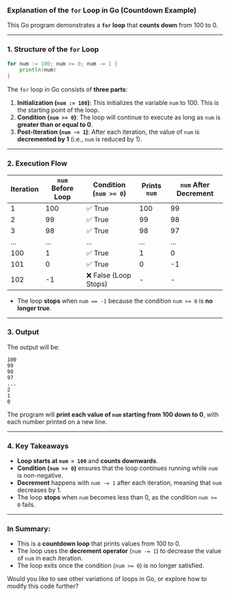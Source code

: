 ### **Explanation of the `for` Loop in Go (Countdown Example)**

This Go program demonstrates a **`for` loop** that **counts down** from 100 to 0.

---

### **1. Structure of the `for` Loop**

```go
for num := 100; num >= 0; num -= 1 {
    println(num)
}
```

The `for` loop in Go consists of **three parts**:

1. **Initialization (`num := 100`)**: This initializes the variable `num` to 100. This is the starting point of the loop.
2. **Condition (`num >= 0`)**: The loop will continue to execute as long as `num` is **greater than or equal to 0**.
3. **Post-Iteration (`num -= 1`)**: After each iteration, the value of `num` is **decremented by 1** (i.e., `num` is reduced by 1).

---

### **2. Execution Flow**
| Iteration | `num` Before Loop | Condition (`num >= 0`) | Prints `num` | `num` After Decrement |
|-----------|-------------------|------------------------|--------------|------------------------|
| 1         | 100               | ✅ True                 | 100          | 99                     |
| 2         | 99                | ✅ True                 | 99           | 98                     |
| 3         | 98                | ✅ True                 | 98           | 97                     |
| ...       | ...               | ...                    | ...          | ...                    |
| 100       | 1                 | ✅ True                 | 1            | 0                      |
| 101       | 0                 | ✅ True                 | 0            | -1                     |
| 102       | -1                | ❌ False (Loop Stops)   | -            | -                      |

- The loop **stops** when `num == -1` because the condition `num >= 0` is **no longer true**.

---

### **3. Output**
The output will be:

```
100
99
98
97
...
2
1
0
```

The program will **print each value of `num` starting from 100 down to 0**, with each number printed on a new line.

---

### **4. Key Takeaways**

- **Loop starts at `num = 100`** and **counts downwards**.
- **Condition (`num >= 0`)** ensures that the loop continues running while `num` is non-negative.
- **Decrement** happens with `num -= 1` after each iteration, meaning that `num` decreases by 1.
- The loop **stops** when `num` becomes less than 0, as the condition `num >= 0` fails.

---

### **In Summary:**

- This is a **countdown loop** that prints values from 100 to 0.
- The loop uses the **decrement operator** (`num -= 1`) to decrease the value of `num` in each iteration.
- The loop exits once the condition (`num >= 0`) is no longer satisfied.

Would you like to see other variations of loops in Go, or explore how to modify this code further?